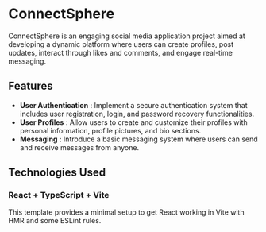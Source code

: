# ConnectSphere

ConnectSphere is an engaging social media application project aimed at developing a dynamic platform where users can create profiles, post updates, interact through likes and comments, and engage real-time messaging.

## Features

- **User Authentication** : Implement a secure authentication system that includes user registration, login, and password recovery functionalities.
- **User Profiles** : Allow users to create and customize their profiles with personal information, profile pictures, and bio sections.
- **Messaging** : Introduce a basic messaging system where users can send and receive messages from anyone.

## Technologies Used

### React + TypeScript + Vite

This template provides a minimal setup to get React working in Vite with HMR and some ESLint rules.
